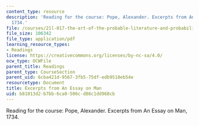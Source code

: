```yaml
---
content_type: resource
description: 'Reading for the course: Pope, Alexander. Excerpts from An Essay on Man,
  1734.'
file: /courses/21l-017-the-art-of-the-probable-literature-and-probability-spring-2008/b81013d2b7bb6ca0506cd86c1dd968cb_pope_man.pdf
file_size: 106342
file_type: application/pdf
learning_resource_types:
- Readings
license: https://creativecommons.org/licenses/by-nc-sa/4.0/
ocw_type: OCWFile
parent_title: Readings
parent_type: CourseSection
parent_uid: 6cba421d-9567-3fb5-75df-edb9518eb54e
resourcetype: Document
title: Excerpts from An Essay on Man
uid: b81013d2-b7bb-6ca0-506c-d86c1dd968cb
---
```

Reading for the course: Pope, Alexander. Excerpts from An Essay on Man, 1734.